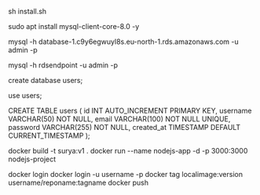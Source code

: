 
sh install.sh

sudo apt install mysql-client-core-8.0 -y

mysql -h database-1.c9y6egwuyl8s.eu-north-1.rds.amazonaws.com -u admin -p

mysql -h rdsendpoint -u admin -p

create database users;

use users;


CREATE TABLE users (
    id INT AUTO_INCREMENT PRIMARY KEY,
    username VARCHAR(50) NOT NULL,
    email VARCHAR(100) NOT NULL UNIQUE,
    password VARCHAR(255) NOT NULL, 
    created_at TIMESTAMP DEFAULT CURRENT_TIMESTAMP
);


docker build -t surya:v1 .
docker run  --name nodejs-app -d -p 3000:3000 nodejs-project

docker login
docker login -u username -p
docker tag localimage:version username/reponame:tagname
docker push 


